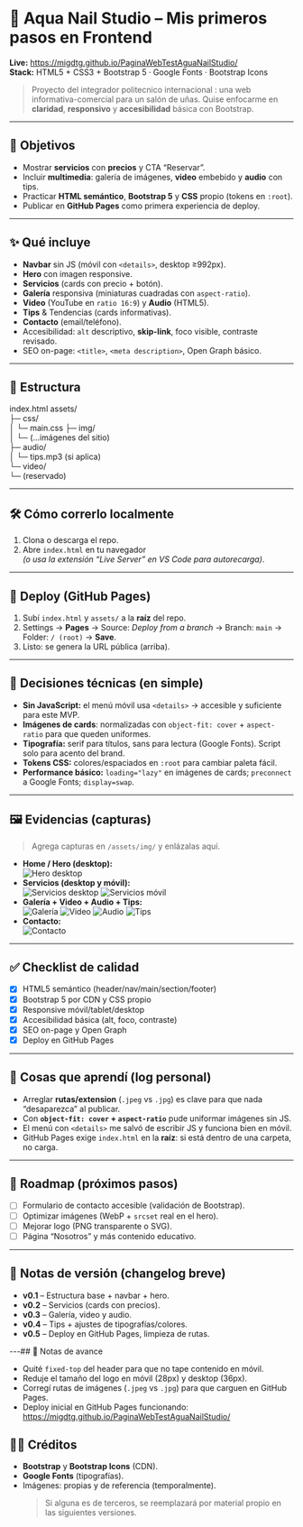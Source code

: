 # 💅 Aqua Nail Studio – Mis primeros pasos en Frontend

**Live:** https://migdtg.github.io/PaginaWebTestAguaNailStudio/  
**Stack:** HTML5 + CSS3 + Bootstrap 5  · Google Fonts · Bootstrap Icons

> Proyecto del integrador politecnico internacional : una web informativa-comercial para un salón de uñas.
> Quise enfocarme en **claridad**, **responsivo** y **accesibilidad** básica con Bootstrap.

---

## 🎯 Objetivos
- Mostrar **servicios** con **precios** y CTA “Reservar”.
- Incluir **multimedia**: galería de imágenes, **video** embebido y **audio** con tips.
- Practicar **HTML semántico**, **Bootstrap 5** y **CSS** propio (tokens en `:root`).
- Publicar en **GitHub Pages** como primera experiencia de deploy.

---

## ✨ Qué incluye
- **Navbar** sin JS (móvil con `<details>`, desktop ≥992px).
- **Hero** con imagen responsive.
- **Servicios** (cards con precio + botón).
- **Galería** responsiva (miniaturas cuadradas con `aspect-ratio`).
- **Video** (YouTube en `ratio 16:9`) y **Audio** (HTML5).
- **Tips** & Tendencias (cards informativas).
- **Contacto** (email/teléfono).
- Accesibilidad: `alt` descriptivo, **skip-link**, foco visible, contraste revisado.
- SEO on-page: `<title>`, `<meta description>`, Open Graph básico.

---

## 🧱 Estructura

index.html
assets/    
├─ css/  
│ └─ main.css
├─ img/  
│ └─ (...imágenes del sitio)  
├─ audio/  
│ └─ tips.mp3 (si aplica)  
└─ video/  
└─ (reservado)  

---

## 🛠️ Cómo correrlo localmente
1. Clona o descarga el repo.
2. Abre `index.html` en tu navegador  
   *(o usa la extensión “Live Server” en VS Code para autorecarga)*.

---

## 🚀 Deploy (GitHub Pages)
1. Subí `index.html` y `assets/` a la **raíz** del repo.  
2. Settings → **Pages** → Source: *Deploy from a branch* → Branch: `main` → Folder: `/ (root)` → **Save**.  
3. Listo: se genera la URL pública (arriba).

---

## 🧩 Decisiones técnicas (en simple)
- **Sin JavaScript:** el menú móvil usa `<details>` → accesible y suficiente para este MVP.
- **Imágenes de cards**: normalizadas con `object-fit: cover` + `aspect-ratio` para que queden uniformes.
- **Tipografía:** serif para títulos, sans para lectura (Google Fonts). Script solo para acento del brand.
- **Tokens CSS:** colores/espaciados en `:root` para cambiar paleta fácil.
- **Performance básico:** `loading="lazy"` en imágenes de cards; `preconnect` a Google Fonts; `display=swap`.

---

## 🖼️ Evidencias (capturas)
> Agrega capturas en `/assets/img/` y enlázalas aquí.

- **Home / Hero (desktop):**  
  ![Hero desktop](assets/img/captura-hero-desktop.png)
- **Servicios (desktop y móvil):**  
  ![Servicios desktop](assets/img/captura-servicios.png)
  ![Servicios móvil](assets/img/captura-servicios-movil.png)
- **Galería + Video + Audio + Tips:**  
  ![Galería](assets/img/captura-galeria.png)
  ![Video](assets/img/captura-video.png)
  ![Audio](assets/img/captura-audio.png)
  ![Tips](assets/img/captura-tips.png)
- **Contacto:**  
  ![Contacto](assets/img/captura-contacto.png)

---

## ✅ Checklist de calidad
- [x] HTML5 semántico (header/nav/main/section/footer)
- [x] Bootstrap 5 por CDN y CSS propio
- [x] Responsive móvil/tablet/desktop
- [x] Accesibilidad básica (alt, foco, contraste)
- [x] SEO on-page y Open Graph
- [x] Deploy en GitHub Pages

---

## 🧪 Cosas que aprendí (log personal)
- Arreglar **rutas/extension** (`.jpeg` vs `.jpg`) es clave para que nada “desaparezca” al publicar.
- Con **`object-fit: cover` + `aspect-ratio`** pude uniformar imágenes sin JS.
- El menú con `<details>` me salvó de escribir JS y funciona bien en móvil.
- GitHub Pages exige `index.html` en la **raíz**: si está dentro de una carpeta, no carga.

---

## 📌 Roadmap (próximos pasos)
- [ ] Formulario de contacto accesible (validación de Bootstrap).
- [ ] Optimizar imágenes (WebP + `srcset` real en el hero).
- [ ] Mejorar logo (PNG transparente o SVG).
- [ ] Página “Nosotros” y más contenido educativo.

---

## 🧾 Notas de versión (changelog breve)
- **v0.1** – Estructura base + navbar + hero.  
- **v0.2** – Servicios (cards con precios).  
- **v0.3** – Galería, video y audio.  
- **v0.4** – Tips + ajustes de tipografías/colores.  
- **v0.5** – Deploy en GitHub Pages, limpieza de rutas.

---## 📌 Notas de avance

- Quité `fixed-top` del header para que no tape contenido en móvil.
- Reduje el tamaño del logo en móvil (28px) y desktop (36px).
- Corregí rutas de imágenes (`.jpeg` vs `.jpg`) para que carguen en GitHub Pages.
- Deploy inicial en GitHub Pages funcionando:  
  https://migdtg.github.io/PaginaWebTestAguaNailStudio/


## 🧑‍💻 Créditos
- **Bootstrap** y **Bootstrap Icons** (CDN).
- **Google Fonts** (tipografías).
- Imágenes: propias y de referencia (temporalmente).  
  > Si alguna es de terceros, se reemplazará por material propio en las siguientes versiones.
